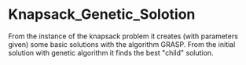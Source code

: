 # Knapsack_Genetic_Solotion

From the instance of the knapsack problem it creates (with parameters given) some basic solutions with the algorithm GRASP.
From the initial solution with genetic algorithm it finds the best "child" solution. 
